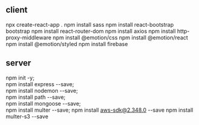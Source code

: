## client
npx create-react-app .
npm install sass
npm install react-bootstrap bootstrap
npm install react-router-dom
npm install axios
npm install http-proxy-middleware
npm install @emotion/css
npm install @emotion/react
npm install @emotion/styled
npm install firebase

## server
npm init -y;   
npm install express --save;   
npm install nodemon --save;   
npm install path --save;   
npm install mongoose --save;   
npm install multer --save;
npm install aws-sdk@2.348.0 --save
npm install multer-s3 --save